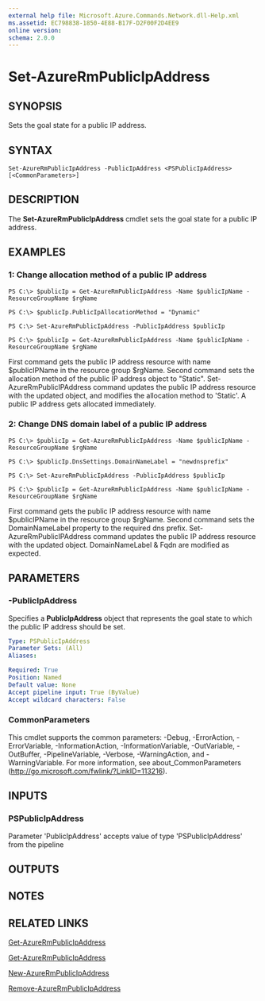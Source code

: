 ```yaml
---
external help file: Microsoft.Azure.Commands.Network.dll-Help.xml
ms.assetid: EC798838-1850-4E88-B17F-D2F00F2D4EE9
online version: 
schema: 2.0.0
---
```


# Set-AzureRmPublicIpAddress

## SYNOPSIS
Sets the goal state for a public IP address.

## SYNTAX

```
Set-AzureRmPublicIpAddress -PublicIpAddress <PSPublicIpAddress> [<CommonParameters>]
```

## DESCRIPTION
The **Set-AzureRmPublicIpAddress** cmdlet sets the goal state for a public IP address.

## EXAMPLES

### 1: Change allocation method of a public IP address
```
PS C:\> $publicIp = Get-AzureRmPublicIpAddress -Name $publicIpName -ResourceGroupName $rgName

PS C:\> $publicIp.PublicIpAllocationMethod = "Dynamic"
    
PS C:\> Set-AzureRmPublicIpAddress -PublicIpAddress $publicIp

PS C:\> $publicIp = Get-AzureRmPublicIpAddress -Name $publicIpName -ResourceGroupName $rgName
```

 First command gets the public IP address resource with name $publicIPName in the resource 
    group $rgName.
    Second command sets the allocation method of the public IP address object to "Static".
    Set-AzureRmPublicIPAddress command updates the public IP address resource with the 
    updated object, and modifies the allocation method to 'Static'. A public IP address gets 
    allocated immediately.

### 2: Change DNS domain label of a public IP address
```
PS C:\> $publicIp = Get-AzureRmPublicIpAddress -Name $publicIpName -ResourceGroupName $rgName

PS C:\> $publicIp.DnsSettings.DomainNameLabel = "newdnsprefix"
    
PS C:\> Set-AzureRmPublicIpAddress -PublicIpAddress $publicIp

PS C:\> $publicIp = Get-AzureRmPublicIpAddress -Name $publicIpName -ResourceGroupName $rgName
```

First command gets the public IP address resource with name $publicIPName in the resource 
    group $rgName.
    Second command sets the DomainNameLabel property to the required dns prefix.
    Set-AzureRmPublicIPAddress command updates the public IP address resource with the 
    updated object. DomainNameLabel & Fqdn are modified as expected.

## PARAMETERS

### -PublicIpAddress
Specifies a **PublicIpAddress** object that represents the goal state to which the public IP address should be set.

```yaml
Type: PSPublicIpAddress
Parameter Sets: (All)
Aliases: 

Required: True
Position: Named
Default value: None
Accept pipeline input: True (ByValue)
Accept wildcard characters: False
```

### CommonParameters
This cmdlet supports the common parameters: -Debug, -ErrorAction, -ErrorVariable, -InformationAction, -InformationVariable, -OutVariable, -OutBuffer, -PipelineVariable, -Verbose, -WarningAction, and -WarningVariable. For more information, see about_CommonParameters (http://go.microsoft.com/fwlink/?LinkID=113216).

## INPUTS

### PSPublicIpAddress

Parameter 'PublicIpAddress' accepts value of type 'PSPublicIpAddress' from the pipeline

## OUTPUTS

## NOTES

## RELATED LINKS

[Get-AzureRmPublicIpAddress](./Get-AzureRmPublicIpAddress.md)

[Get-AzureRmPublicIpAddress](./Get-AzureRmPublicIpAddress.md)

[New-AzureRmPublicIpAddress](./New-AzureRmPublicIpAddress.md)

[Remove-AzureRmPublicIpAddress](./Remove-AzureRmPublicIpAddress.md)


